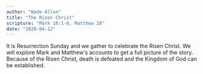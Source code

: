 ```yaml
---
author: "Wade Allen"
title: "The Risen Christ"
scripture: "Mark 16:1-8, Matthew 28"
date: "2020-04-12"
---
```


It is Resurrection Sunday and we gather to celebrate the Risen Christ. We will explore Mark and Matthew's accounts to get a full picture of the story. Because of the Risen Christ, death is defeated and the Kingdom of God can be established.
